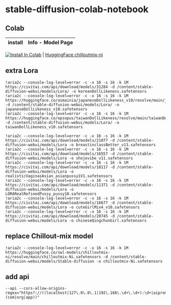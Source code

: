 # stable-diffusion-colab-notebook




## Colab

| install | Info - Model Page
| --- | --- |

[![Install In Colab](https://colab.research.google.com/assets/colab-badge.svg)](https://colab.research.google.com/github/wujun4code/stable-diffusion-colab-notebook/blob/main/chillout_mix_webui_colab.ipynb) | [HuggingFace chilloutmix-ni](https://huggingface.co/swl-models/chilloutmix-ni/blob/main/chilloutmix-Ni.safetensors)

## extra Lora

```
!aria2c --console-log-level=error -c -x 16 -s 16 -k 1M https://civitai.com/api/download/models/31284 -d /content/stable-diffusion-webui/models/Lora/ -o koreanDollLikeness.safetensors
!aria2c --console-log-level=error -c -x 16 -s 16 -k 1M https://huggingface.co/aimainia/japaneseDollLikeness_v10/resolve/main/japaneseDollLikeness_v10.safetensors -d /content/stable-diffusion-webui/models/Lora/ -o japaneseDollLikeness_v10.safetensors
!aria2c --console-log-level=error -c -x 16 -s 16 -k 1M https://huggingface.co/opsopus/taiwanDollLikeness/resolve/main/taiwanDollLikeness_v10.safetensors -d /content/stable-diffusion-webui/models/Lora/ -o taiwanDollLikeness_v10.safetensors

!aria2c --console-log-level=error -c -x 16 -s 16 -k 1M https://civitai.com/api/download/models/21077 -d /content/stable-diffusion-webui/models/Lora -o breastinclassBetter_v13.safetensors
!aria2c --console-log-level=error -c -x 16 -s 16 -k 1M https://civitai.com/api/download/models/16557 -d /content/stable-diffusion-webui/models/Lora -o shojovibe_v11.safetensors
!aria2c --console-log-level=error -c -x 16 -s 16 -k 1M https://civitai.com/api/download/models/18117 -d /content/stable-diffusion-webui/models/Lora -o realisticVaginasAsian_asianpussy1V1.safetensors
!aria2c --console-log-level=error -c -x 16 -s 16 -k 1M https://civitai.com/api/download/models/11371 -d /content/stable-diffusion-webui/models/Lora -o LORARealRefinedPussy_pussy10.safetensors
!aria2c --console-log-level=error -c -x 16 -s 16 -k 1M https://civitai.com/api/download/models/16677 -d /content/stable-diffusion-webui/models/Lora -o cuteGirlMix4_v10.safetensors
!aria2c --console-log-level=error -c -x 16 -s 16 -k 1M https://civitai.com/api/download/models/20745 -d /content/stable-diffusion-webui/models/Lora -o chineseQingchunGirl.safetensors
```

## replace Chillout-mix model 

```
!aria2c --console-log-level=error -c -x 16 -s 16 -k 1M https://huggingface.co/swl-models/chilloutmix-ni/resolve/main/chilloutmix-Ni.safetensors -d /content/stable-diffusion-webui/models/Stable-diffusion -o chilloutmix-Ni.safetensors

```

## add api 

```
--api --cors-allow-origins-regex="https?://((localhost|127\.0\.0\.1|192\.168\.\d+\.\d+):\d+|aipromptor\.(com|org|app))"
```
